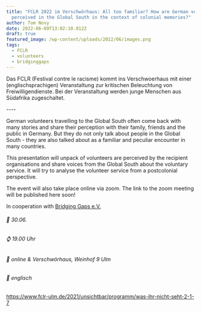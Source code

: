 ```yaml
---
title: "FCLR 2022 im Verschwörhaus: All too familiar? How are German volunteers
  perceived in the Global South in the context of colonial memories?"
author: Tom Novy
date: 2022-06-09T13:02:18.012Z
draft: true
featured_image: /wp-content/uploads/2022/06/images.png
tags:
  - FCLR
  - volunteers
  - bridginggaps
---
```

Das FCLR (Festival contre le racisme) kommt ins Verschwoerhaus mit einer (englischsprachigen) Veranstaltung zur kritischen Beleuchtung von Freiwilligendienste. Bei der Veranstaltung werden junge Menschen aus Südafrika zugeschaltet. 

\----

German volunteers travelling to the Global South often come back with many stories and share their perception with their family, friends and the public in Germany. But they do not only talk about people in the Global South - they are also talked about as a familiar and peculiar encounter in many countries.

This presentation will unpack of volunteers are perceived by the recipient organisations and share voices from the Global South about the voluntary service. It will try to analyse the volunteer service from a postcolonial perspective.

The event will also take place online via zoom. The link to the zoom meeting will be published here soon!

In cooperation with [Bridging Gaps e.V.](http://www.bridginggapsev.com/de/test-startseite/)



###### 📅 30.06. 

###### ⌚ 19.00 Uhr 

###### 📌 online & Verschwörhaus, Weinhof 9 Ulm 

###### 💬 englisch

https://www.fclr-ulm.de/2021/unsichtbar/programm/was-ihr-nicht-seht-2-1-7